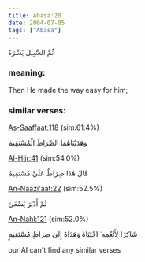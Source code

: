 ```yaml
---
title: Abasa:20
date: 2004-07-05
tags: ["Abasa"]
---
```

ثُمَّ السَّبِيلَ يَسَّرَهُ
### meaning: 
Then He made the way easy for him;
### similar verses: 

[As-Saaffaat:118](/37/118) (sim:61.4%)

وَهَدَيْنَاهُمَا الصِّرَاطَ الْمُسْتَقِيمَ

[Al-Hijr:41](/15/41) (sim:54.0%)

قَالَ هَٰذَا صِرَاطٌ عَلَيَّ مُسْتَقِيمٌ

[An-Naazi'aat:22](/79/22) (sim:52.5%)

ثُمَّ أَدْبَرَ يَسْعَىٰ

[An-Nahl:121](/16/121) (sim:52.0%)

شَاكِرًا لِأَنْعُمِهِ ۚ اجْتَبَاهُ وَهَدَاهُ إِلَىٰ صِرَاطٍ مُسْتَقِيمٍ

our AI can't find any similar verses
